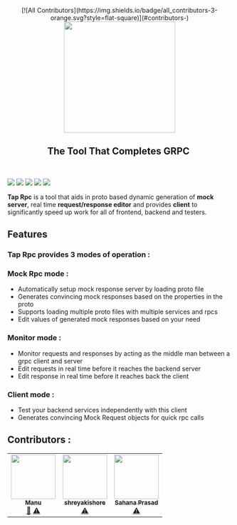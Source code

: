 <p align="center">
<!-- ALL-CONTRIBUTORS-BADGE:START - Do not remove or modify this section -->
[![All Contributors](https://img.shields.io/badge/all_contributors-3-orange.svg?style=flat-square)](#contributors-)
<!-- ALL-CONTRIBUTORS-BADGE:END -->
  <img src="resources/icon.png" width="250px">
</p>
<h2 align="center">The Tool That Completes GRPC  </h2>
<br/>

[![](https://img.shields.io/badge/package-npm-blue)](https://github.com/nateshmbhat/tap-rpc)
[![](https://img.shields.io/github/license/nateshmbhat/tap-rpc)](https://github.com/nateshmbhat/tap-rpc)
[![](https://img.shields.io/github/languages/code-size/nateshmbhat/tap-rpc)](https://github.com/nateshmbhat/tap-rpc)
[![](https://img.shields.io/badge/platform-mac,linux,windows-darkgreen)](https://github.com/nateshmbhat/tap-rpc)
[![](https://img.shields.io/twitter/url?style=social&url=https%3A%2F%2Fgithub.com%2Fnateshmbhat%2Ftap-rpc)](https://twitter.com/intent/tweet?text=Wow:&url=https%3A%2F%2Fgithub.com%2Fnateshmbhat%2Ftap-rpc)

**Tap Rpc** is a tool that aids in proto based dynamic generation of **mock server**, real time **request/response editor** and provides **client** to significantly speed up work for all of frontend, backend and testers.

## Features

### **Tap Rpc** provides 3 modes of operation :

### **Mock Rpc** mode :

- Automatically setup mock response server by loading proto file
- Generates convincing mock responses based on the properties in the proto
- Supports loading multiple proto files with multiple services and rpcs
- Edit values of generated mock responses based on your need

### **Monitor** mode :

- Monitor requests and responses by acting as the middle man between a grpc client and server
- Edit requests in real time before it reaches the backend server
- Edit response in real time before it reaches back the client

### **Client** mode :
- Test your backend services independently with this client
- Generates convincing Mock Request objects for quick rpc calls



## Contributors :
<!-- ALL-CONTRIBUTORS-LIST:START - Do not remove or modify this section -->
<!-- prettier-ignore-start -->
<!-- markdownlint-disable -->
<table>
  <tr>
    <td align="center"><a href="https://manukj.github.io/"><img src="https://avatars.githubusercontent.com/u/22499119?v=4?s=100" width="100px;" alt=""/><br /><sub><b>Manu </b></sub></a><br /><a href="#design-manukj" title="Design">🎨</a> <a href="https://github.com/nateshmbhat/tap-rpc/commits?author=manukj" title="Tests">⚠️</a></td>
    <td align="center"><a href="https://github.com/shreyakishore"><img src="https://avatars.githubusercontent.com/u/29401486?v=4?s=100" width="100px;" alt=""/><br /><sub><b>shreyakishore</b></sub></a><br /><a href="https://github.com/nateshmbhat/tap-rpc/commits?author=shreyakishore" title="Tests">⚠️</a></td>
    <td align="center"><a href="https://github.com/sahanaprasad"><img src="https://avatars.githubusercontent.com/u/42026982?v=4?s=100" width="100px;" alt=""/><br /><sub><b>Sahana Prasad</b></sub></a><br /><a href="https://github.com/nateshmbhat/tap-rpc/commits?author=sahanaprasad" title="Tests">⚠️</a></td>
  </tr>
</table>

<!-- markdownlint-restore -->
<!-- prettier-ignore-end -->

<!-- ALL-CONTRIBUTORS-LIST:END -->
